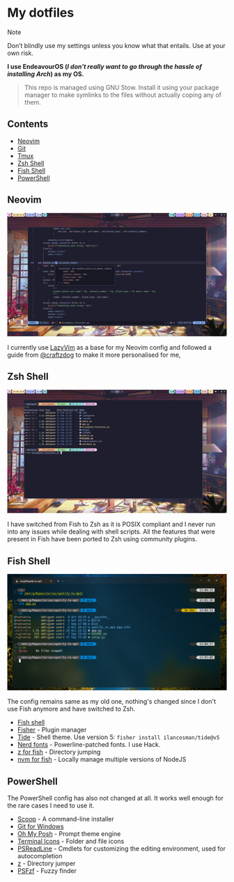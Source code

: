 # My dotfiles

> [!NOTE]
> Don’t blindly use my settings unless you know what that entails. Use at your own risk.

**I use EndeavourOS (_I don't really want to go through the hassle of installing Arch_) as my OS.**

> This repo is managed using GNU Stow. Install it using your package manager to make symlinks to the files without actually coping any of them.

## Contents

- [Neovim](#neovim)
- [Git](https://github.com/abhigyanmadhukalya/dotfiles/blob/master/.gitconfig)
- [Tmux](https://github.com/abhigyanmadhukalya/dotfiles/blob/master/.config/tmux)
- [Zsh Shell](#zsh-shell)
- [Fish Shell](#fish-shell)
- [PowerShell](#powershell)

## Neovim

![nvim](./images/nvim-new.png)

I currently use [LazyVim](https://lazyvim.org) as a base for my Neovim config and followed a guide from [@craftzdog](https://github.com/craftzdog) to make it more personalised for me,

## Zsh Shell

![zsh](./images/zsh-new.png)

I have switched from Fish to Zsh as it is POSIX compliant and I never run into
any issues while dealing with shell scripts. All the features that were present
in Fish have been ported to Zsh using community plugins.

## Fish Shell

![fish](./images/FishWorkflow.png)

The config remains same as my old one, nothing's changed since I don't use Fish
anymore and have switched to Zsh.

- [Fish shell](https://fishshell.com/)
- [Fisher](https://github.com/jorgebucaran/fisher) - Plugin manager
- [Tide](https://github.com/IlanCosman/tide) - Shell theme. Use version 5:
  `fisher install ilancosman/tide@v5`
- [Nerd fonts](https://github.com/ryanoasis/nerd-fonts) - Powerline-patched
  fonts. I use Hack.
- [z for fish](https://github.com/jethrokuan/z) - Directory jumping
- [nvm for fish](https://github.com/jorgebucaran/nvm.fish) - Locally manage
  multiple versions of NodeJS

## PowerShell

The PowerShell config has also not changed at all. It works well enough for the
rare cases I need to use it.

- [Scoop](https://scoop.sh/) - A command-line installer
- [Git for Windows](https://gitforwindows.org/)
- [Oh My Posh](https://ohmyposh.dev/) - Prompt theme engine
- [Terminal Icons](https://github.com/devblackops/Terminal-Icons) - Folder and
  file icons
- [PSReadLine](https://docs.microsoft.com/en-us/powershell/module/psreadline/) -
  Cmdlets for customizing the editing environment, used for autocompletion
- [z](https://www.powershellgallery.com/packages/z) - Directory jumper
- [PSFzf](https://github.com/kelleyma49/PSFzf) - Fuzzy finder
